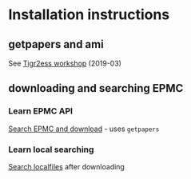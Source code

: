 # Installation instructions

## getpapers and ami

See [Tigr2ess workshop](https://github.com/petermr/tigr2ess/tree/master/installation) (2019-03)

## downloading and searching EPMC

### Learn EPMC API
[Search EPMC and download](https://github.com/petermr/tigr2ess/tree/master/epmcSearches) - uses `getpapers`

### Learn local searching
[Search localfiles](https://github.com/petermr/tigr2ess/blob/master/search/TUTORIAL.md) after downloading






